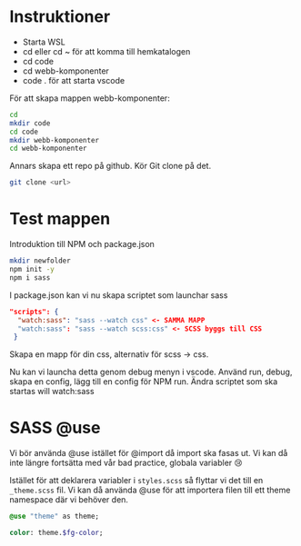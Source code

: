 # Instruktioner

- Starta WSL
- cd eller cd ~ för att komma till hemkatalogen
- cd code
- cd webb-komponenter
- code . för att starta vscode

För att skapa mappen webb-komponenter:
```bash
cd 
mkdir code
cd code
mkdir webb-komponenter
cd webb-komponenter
```

Annars skapa ett repo på github.
Kör Git clone på det.

```bash
git clone <url>
```

# Test mappen

Introduktion till NPM och package.json

```bash
mkdir newfolder
npm init -y
npm i sass
```

I package.json kan vi nu skapa scriptet som launchar sass
```json
"scripts": {
  "watch:sass": "sass --watch css" <- SAMMA MAPP
  "watch:sass": "sass --watch scss:css" <- SCSS byggs till CSS
 }
 ```
 Skapa en mapp för din css, alternativ för scss -> css. 
 
 Nu kan vi launcha detta genom debug menyn i vscode.
 Använd run, debug, skapa en config, lägg till en config för NPM run.
 Ändra scriptet som ska startas will watch:sass
 
 
 # SASS @use
 
 Vi bör använda @use istället för @import då import ska fasas ut.
 Vi kan då inte längre fortsätta med vår bad practice, globala variabler 😢
 
 Istället för att deklarera variabler i ```styles.scss``` så flyttar vi det till en ```_theme.scss``` fil.
 Vi kan då använda @use för att importera filen till ett theme namespace där vi behöver den.
 ```sass
 @use "theme" as theme;
 
 color: theme.$fg-color;
 ```
 
